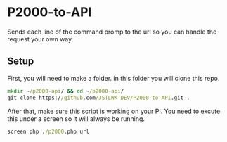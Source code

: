 # P2000-to-API
Sends each line of the command promp to the url so you can handle the request your own way.

## Setup
First, you will need to make a folder. in this folder you will clone this repo.
```cmd
mkdir ~/p2000-api/ && cd ~/p2000-api/
git clone https://github.com/JSTLWK-DEV/P2000-to-API.git .
```
After that, make sure this script is working on your PI. You need to excute this under a screen so it will always be running.
```cmd
screen php ./p2000.php url
```
